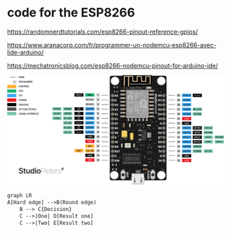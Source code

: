 # code for the ESP8266
https://randomnerdtutorials.com/esp8266-pinout-reference-gpios/

https://www.aranacorp.com/fr/programmer-un-nodemcu-esp8266-avec-lide-arduino/

https://mechatronicsblog.com/esp8266-nodemcu-pinout-for-arduino-ide/


![pinout](https://raw.githubusercontent.com/AchimPieters/ESP8266-12F---Power-Mode/master/Node-MCU-Pinout.png)




```mermaid
graph LR
A[Hard edge] -->B(Round edge)
    B --> C{Decision}
    C -->|One| D[Result one]
    C -->|Two| E[Result two]
```